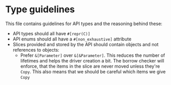 # Type guidelines

This file contains guidelines for API types and the reasoning behind these:

* API types should all have `#[repr(C)]`
* API enums should all have a `#[non_exhaustive]` attribute
* Slices provided and stored by the API should contain objects and not references to objects:
    * Prefer `&[Parameter]` over `&[&Parameter]`.
    This reduces the number of lifetimes and helps the driver creation a bit.
    The borrow checker will enforce, that the items in the slice are never moved unless they're `Copy`.
    This also means that we should be careful which items we give `Copy`
